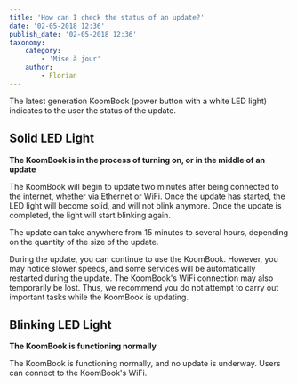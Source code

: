 ```yaml
---
title: 'How can I check the status of an update?'
date: '02-05-2018 12:36'
publish_date: '02-05-2018 12:36'
taxonomy:
    category:
        - 'Mise à jour'
    author:
        - Florian
---
```


The latest generation KoomBook (power button with a white LED light) indicates to the user the status of the update.

## Solid LED Light
**The KoomBook is in the process of turning on, or in the middle of an update**

The KoomBook will begin to update two minutes after being connected to the internet, whether via Ethernet or WiFi.  Once the update has started, the LED light will become solid, and will not blink anymore.  Once the update is completed, the light will start blinking again.

The update can take anywhere from 15 minutes to several hours, depending on the quantity of the size of the update.

During the update, you can continue to use the KoomBook.  However, you may notice slower speeds, and some services will be automatically restarted during the update.  The KoomBook's WiFi connection may also temporarily be lost.  Thus, we recommend you do not attempt to carry out important tasks while the KoomBook is updating.

## Blinking LED Light
**The KoomBook is functioning normally**

The KoomBook is functioning normally, and no update is underway.  Users can connect to the KoomBook's WiFi.
